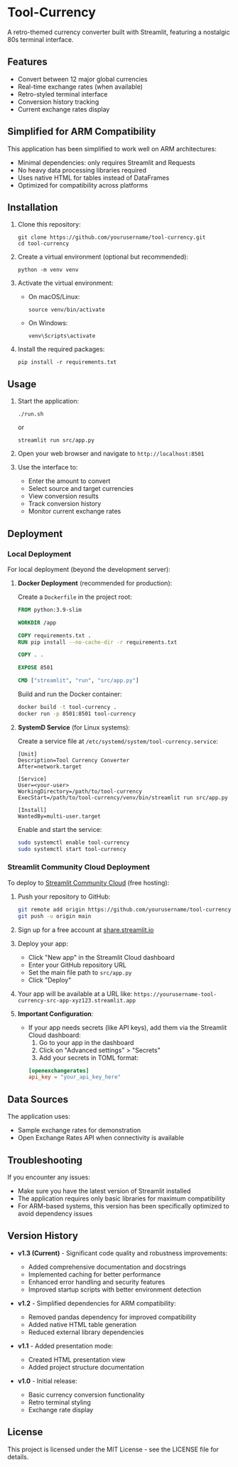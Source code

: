 # Tool-Currency

A retro-themed currency converter built with Streamlit, featuring a nostalgic 80s terminal interface.

## Features

- Convert between 12 major global currencies
- Real-time exchange rates (when available)
- Retro-styled terminal interface
- Conversion history tracking
- Current exchange rates display

## Simplified for ARM Compatibility

This application has been simplified to work well on ARM architectures:
- Minimal dependencies: only requires Streamlit and Requests
- No heavy data processing libraries required
- Uses native HTML for tables instead of DataFrames
- Optimized for compatibility across platforms

## Installation

1. Clone this repository:
   ```
   git clone https://github.com/yourusername/tool-currency.git
   cd tool-currency
   ```

2. Create a virtual environment (optional but recommended):
   ```
   python -m venv venv
   ```

3. Activate the virtual environment:
   - On macOS/Linux:
     ```
     source venv/bin/activate
     ```
   - On Windows:
     ```
     venv\Scripts\activate
     ```

4. Install the required packages:
   ```
   pip install -r requirements.txt
   ```

## Usage

1. Start the application:
   ```
   ./run.sh
   ```
   or
   ```
   streamlit run src/app.py
   ```

2. Open your web browser and navigate to `http://localhost:8501`

3. Use the interface to:
   - Enter the amount to convert
   - Select source and target currencies
   - View conversion results
   - Track conversion history
   - Monitor current exchange rates

## Deployment

### Local Deployment

For local deployment (beyond the development server):

1. **Docker Deployment** (recommended for production):

   Create a `Dockerfile` in the project root:
   ```dockerfile
   FROM python:3.9-slim

   WORKDIR /app

   COPY requirements.txt .
   RUN pip install --no-cache-dir -r requirements.txt

   COPY . .

   EXPOSE 8501

   CMD ["streamlit", "run", "src/app.py"]
   ```

   Build and run the Docker container:
   ```bash
   docker build -t tool-currency .
   docker run -p 8501:8501 tool-currency
   ```

2. **SystemD Service** (for Linux systems):

   Create a service file at `/etc/systemd/system/tool-currency.service`:
   ```
   [Unit]
   Description=Tool Currency Converter
   After=network.target

   [Service]
   User=<your-user>
   WorkingDirectory=/path/to/tool-currency
   ExecStart=/path/to/tool-currency/venv/bin/streamlit run src/app.py

   [Install]
   WantedBy=multi-user.target
   ```

   Enable and start the service:
   ```bash
   sudo systemctl enable tool-currency
   sudo systemctl start tool-currency
   ```

### Streamlit Community Cloud Deployment

To deploy to [Streamlit Community Cloud](https://streamlit.io/cloud) (free hosting):

1. Push your repository to GitHub:
   ```bash
   git remote add origin https://github.com/yourusername/tool-currency.git
   git push -u origin main
   ```

2. Sign up for a free account at [share.streamlit.io](https://share.streamlit.io/)

3. Deploy your app:
   - Click "New app" in the Streamlit Cloud dashboard
   - Enter your GitHub repository URL
   - Set the main file path to `src/app.py`
   - Click "Deploy"

4. Your app will be available at a URL like: `https://yourusername-tool-currency-src-app-xyz123.streamlit.app`

5. **Important Configuration**:
   - If your app needs secrets (like API keys), add them via the Streamlit Cloud dashboard:
     1. Go to your app in the dashboard
     2. Click on "Advanced settings" > "Secrets"
     3. Add your secrets in TOML format:
       ```toml
       [openexchangerates]
       api_key = "your_api_key_here"
       ```

## Data Sources

The application uses:
- Sample exchange rates for demonstration
- Open Exchange Rates API when connectivity is available

## Troubleshooting

If you encounter any issues:
- Make sure you have the latest version of Streamlit installed
- The application requires only basic libraries for maximum compatibility
- For ARM-based systems, this version has been specifically optimized to avoid dependency issues

## Version History

- **v1.3 (Current)** - Significant code quality and robustness improvements:
  - Added comprehensive documentation and docstrings
  - Implemented caching for better performance
  - Enhanced error handling and security features
  - Improved startup scripts with better environment detection

- **v1.2** - Simplified dependencies for ARM compatibility:
  - Removed pandas dependency for improved compatibility
  - Added native HTML table generation
  - Reduced external library dependencies

- **v1.1** - Added presentation mode:
  - Created HTML presentation view
  - Added project structure documentation

- **v1.0** - Initial release:
  - Basic currency conversion functionality
  - Retro terminal styling
  - Exchange rate display

## License

This project is licensed under the MIT License - see the LICENSE file for details.
